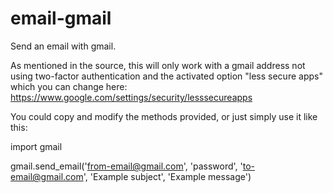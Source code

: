 # email-gmail

Send an email with gmail.

As mentioned in the source, this will only work with a gmail address not using two-factor authentication and the activated option "less secure apps" which you can change here: https://www.google.com/settings/security/lesssecureapps

You could copy and modify the methods provided, or just simply use it like this:

  import gmail
  
  gmail.send_email('from-email@gmail.com', 'password', 'to-email@gmail.com', 'Example subject', 'Example message')
  


